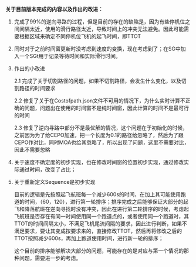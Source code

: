 **关于目前版本完成的内容以及作出的改进：**

1. 完成了99%的逆向寻路的过程，但是目前的存在的缺陷是，因为有些停机位之间间隔太近，使用的滑行路径太近，导致时间上的冲突无法避免。因此可能需要根据区域来确定不同停机位飞机的起飞时间，即TTOT

2. 同时对于之前时间窗更新时没考虑到速度的变换，现在考虑到了；在SG中加入一个SGt用于记录等待时间和实际滑行时间。

3. 作出的小改进

   2.1 完成了关于切割路径的问题，如果不切割路径，会发生什么变化，以及切割路径的时间要求

   2.2 修复了关于在Costofpath.json文件不可用的情况下，为什么实时计算不正确的问题，问题出在使用的时间窗不是纯时间窗，因此计算的时间不是最可行的时间

   2.3 修复了逆向寻路中部分不是最优解的情况，这个问题在于初始化的时候，之前因为为了给CEPO加速，把一个长度为0.1的路径给忽略了，然后为了跟CEPO作对比，同时MOA也给其忽略了，所以出现了问题，这里不需要对比，因此不需要忽略

4. 关于速度不确定度的初步实现，也在修改时间窗的位置初步实现，通过修改实际通过时间，改变了占比；

5. 关于重新定义Sequence是初步实现

   目前的逻辑是先按照起飞航班每一个减少600s的时间，在加上其可能使用跑道的时间，（60，120），进行第一轮排序；排序完成之后能够保证大部分的起飞和降落航班在逆向寻找时没有冲突，因此在进行第二轮排序的时候，考虑起飞航班是否存在有同一时间使用同一个跑道点的，或者使用同一个跑道时，其TTOT的时间间隔太小，不满足飞机尾流间隔的要求，因此进行判断，如果不满足要求，要让其变成按要求来的，直接修改TTOT，然后再将修改之后的TTOT按照减少600s，再加上跑道使用时间，进行新一轮的排序；

   这个目前的排序能够解决大部分的问题，可能存在的是对应与第一个情况的那种问题，需要进一步的考虑。

   